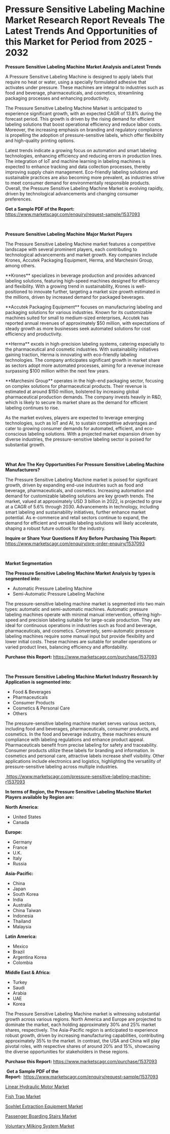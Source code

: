 <p><h1>Pressure Sensitive Labeling Machine Market Research Report Reveals The Latest Trends And Opportunities of this Market for Period from 2025 - 2032</h1></p><p><strong>Pressure Sensitive Labeling Machine Market Analysis and Latest Trends</strong></p>
<p><p>A Pressure Sensitive Labeling Machine is designed to apply labels that require no heat or water, using a specially formulated adhesive that activates under pressure. These machines are integral to industries such as food and beverage, pharmaceuticals, and cosmetics, streamlining packaging processes and enhancing productivity. </p><p>The Pressure Sensitive Labeling Machine Market is anticipated to experience significant growth, with an expected CAGR of 13.8% during the forecast period. This growth is driven by the rising demand for efficient labeling solutions that boost operational efficiency and reduce labor costs. Moreover, the increasing emphasis on branding and regulatory compliance is propelling the adoption of pressure-sensitive labels, which offer flexibility and high-quality printing options. </p><p>Latest trends indicate a growing focus on automation and smart labeling technologies, enhancing efficiency and reducing errors in production lines. The integration of IoT and machine learning in labeling machines is expected to enhance tracking and data collection processes, thereby improving supply chain management. Eco-friendly labeling solutions and sustainable practices are also becoming more prevalent, as industries strive to meet consumer demand for environmentally responsible products. Overall, the Pressure Sensitive Labeling Machine Market is evolving rapidly, driven by technological advancements and changing consumer preferences.</p></p>
<p><strong>Get a Sample PDF of the Report:&nbsp;</strong> <a href="https://www.marketscagr.com/enquiry/request-sample/1537093?utm_campaign=1868&utm_medium=2&utm_source=Github&utm_content=ia&utm_term=11042025&utm_id=pressure-sensitive-labeling-machine">https://www.marketscagr.com/enquiry/request-sample/1537093</a></p>
<p>&nbsp;</p>
<p><strong>Pressure Sensitive Labeling Machine Major Market Players</strong></p>
<p><p>The Pressure Sensitive Labeling Machine market features a competitive landscape with several prominent players, each contributing to technological advancements and market growth. Key companies include Krones, Accutek Packaging Equipment, Herma, and Marchesini Group, among others.</p><p>**Krones** specializes in beverage production and provides advanced labeling solutions, featuring high-speed machines designed for efficiency and flexibility. With a growing trend in sustainability, Krones is well-positioned to innovate further, targeting a market size growth estimated in the millions, driven by increased demand for packaged beverages.</p><p>**Accutek Packaging Equipment** focuses on manufacturing labeling and packaging solutions for various industries. Known for its customizable machines suited for small to medium-sized enterprises, Accutek has reported annual revenues of approximately $50 million, with expectations of steady growth as more businesses seek automated solutions for cost efficiency and productivity.</p><p>**Herma** excels in high-precision labeling systems, catering especially to the pharmaceutical and cosmetic industries. With sustainability initiatives gaining traction, Herma is innovating with eco-friendly labeling technologies. The company anticipates significant growth in market share as sectors adopt more automated processes, aiming for a revenue increase surpassing $100 million within the next few years.</p><p>**Marchesini Group** operates in the high-end packaging sector, focusing on complex solutions for pharmaceutical products. Their revenue is estimated at around $150 million, bolstered by increasing global pharmaceutical production demands. The company invests heavily in R&D, which is likely to secure its market share as the demand for efficient labeling continues to rise.</p><p>As the market evolves, players are expected to leverage emerging technologies, such as IoT and AI, to sustain competitive advantages and cater to growing consumer demands for automated, efficient, and eco-conscious labeling solutions. With a projected market expansion driven by diverse industries, the pressure-sensitive labeling sector is poised for substantial growth.</p></p>
<p>&nbsp;</p>
<p><strong>What Are The Key Opportunities For Pressure Sensitive Labeling Machine Manufacturers?</strong></p>
<p><p>The Pressure Sensitive Labeling Machine market is poised for significant growth, driven by expanding end-use industries such as food and beverage, pharmaceuticals, and cosmetics. Increasing automation and demand for customizable labeling solutions are key growth trends. The market, valued at approximately USD 3 billion in 2022, is projected to grow at a CAGR of 5.6% through 2030. Advancements in technology, including smart labeling and sustainability initiatives, further enhance market potential. As e-commerce and retail sectors continue to expand, the demand for efficient and versatile labeling solutions will likely accelerate, shaping a robust future outlook for the industry.</p></p>
<p><strong>Inquire or Share Your Questions If Any Before Purchasing This Report:</strong> <a href="https://www.marketscagr.com/enquiry/pre-order-enquiry/1537093?utm_campaign=1868&utm_medium=2&utm_source=Github&utm_content=ia&utm_term=11042025&utm_id=pressure-sensitive-labeling-machine">https://www.marketscagr.com/enquiry/pre-order-enquiry/1537093</a></p>
<p>&nbsp;</p>
<p><strong>Market Segmentation</strong></p>
<p><strong>The Pressure Sensitive Labeling Machine Market Analysis by types is segmented into:</strong></p>
<p><ul><li>Automatic Pressure Labeling Machine</li><li>Semi-Automatic Pressure Labeling Machine</li></ul></p>
<p><p>The pressure-sensitive labeling machine market is segmented into two main types: automatic and semi-automatic machines. Automatic pressure labeling machines operate with minimal manual intervention, offering high-speed and precision labeling suitable for large-scale production. They are ideal for continuous operations in industries such as food and beverage, pharmaceuticals, and cosmetics. Conversely, semi-automatic pressure labeling machines require some manual input but provide flexibility and lower initial costs. These machines are suitable for smaller operations or varied product lines, balancing efficiency and affordability.</p></p>
<p><strong>Purchase this Report:&nbsp;</strong><a href="https://www.marketscagr.com/purchase/1537093?utm_campaign=1868&utm_medium=2&utm_source=Github&utm_content=ia&utm_term=11042025&utm_id=pressure-sensitive-labeling-machine">https://www.marketscagr.com/purchase/1537093</a></p>
<p>&nbsp;</p>
<p><strong>The Pressure Sensitive Labeling Machine Market Industry Research by Application is segmented into:</strong></p>
<p><ul><li>Food & Beverages</li><li>Pharmaceuticals</li><li>Consumer Products</li><li>Cosmetics & Personal Care</li><li>Others</li></ul></p>
<p><p>The pressure-sensitive labeling machine market serves various sectors, including food and beverages, pharmaceuticals, consumer products, and cosmetics. In the food and beverage industry, these machines ensure compliance with labeling regulations and enhance product appeal. Pharmaceuticals benefit from precise labeling for safety and traceability. Consumer products utilize these labels for branding and information. In cosmetics and personal care, attractive labels increase shelf visibility. Other applications include electronics and logistics, highlighting the versatility of pressure-sensitive labeling across multiple industries.</p></p>
<p><a href="https://www.marketscagr.com/pressure-sensitive-labeling-machine-r1537093?utm_campaign=1868&utm_medium=2&utm_source=Github&utm_content=ia&utm_term=11042025&utm_id=pressure-sensitive-labeling-machine">&nbsp;https://www.marketscagr.com/pressure-sensitive-labeling-machine-r1537093</a></p>
<p><strong>In terms of Region, the Pressure Sensitive Labeling Machine Market Players available by Region are:</strong></p>
<p>
    <p> <strong> North America: </strong>
        <ul>
            <li>United States</li>
            <li>Canada</li>
        </ul>
        </p> 
    <p> <strong> Europe: </strong>
        <ul>
            <li>Germany</li>
            <li>France</li>
            <li>U.K.</li>
            <li>Italy</li>
            <li>Russia</li>
        </ul>
        </p> 
    <p> <strong> Asia-Pacific: </strong>
        <ul>
            <li>China</li>
            <li>Japan</li>
            <li>South Korea</li>
            <li>India</li>
            <li>Australia</li>
            <li>China Taiwan</li>
            <li>Indonesia</li>
            <li>Thailand</li>
            <li>Malaysia</li>
        </ul>
        </p> 
    <p> <strong> Latin America: </strong>
        <ul>
            <li>Mexico</li>
            <li>Brazil</li>
            <li>Argentina Korea</li>
            <li>Colombia</li>
        </ul>
        </p> 
    <p> <strong> Middle East & Africa: </strong>
        <ul>
            <li>Turkey</li>
            <li>Saudi</li>
            <li>Arabia</li>
            <li>UAE</li>
            <li>Korea</li>
        </ul>
    </p>
    </p>
<p><p>The Pressure Sensitive Labeling Machine market is witnessing substantial growth across various regions. North America and Europe are projected to dominate the market, each holding approximately 30% and 25% market shares, respectively. The Asia-Pacific region is anticipated to experience robust growth, driven by increasing manufacturing capabilities, contributing approximately 35% to the market. In contrast, the USA and China will play pivotal roles, with respective shares of around 20% and 15%, showcasing the diverse opportunities for stakeholders in these regions.</p></p>
<p><strong>Purchase this Report: </strong><a href="https://www.marketscagr.com/purchase/1537093?utm_campaign=1868&utm_medium=2&utm_source=Github&utm_content=ia&utm_term=11042025&utm_id=pressure-sensitive-labeling-machine">https://www.marketscagr.com/purchase/1537093</a></p>
<p>&nbsp;<strong>Get a Sample PDF of the Report:&nbsp;&nbsp;</strong><a href="https://www.marketscagr.com/enquiry/request-sample/1537093?utm_campaign=1868&utm_medium=2&utm_source=Github&utm_content=ia&utm_term=11042025&utm_id=pressure-sensitive-labeling-machine">https://www.marketscagr.com/enquiry/request-sample/1537093</a></p>
<p><strong></strong></p>
<p><p><a href="https://github.com/jugutstam/Market-Research-Report-List-1/blob/main/linear-hydraulic-motor-market.md?utm_campaign=1868&utm_medium=2&utm_source=Github&utm_content=ia&utm_term=11042025&utm_id=pressure-sensitive-labeling-machine">Linear Hydraulic Motor Market</a></p><p><a href="https://github.com/siertnamba7u/Market-Research-Report-List-1/blob/main/fish-trap-market.md?utm_campaign=1868&utm_medium=2&utm_source=Github&utm_content=ia&utm_term=11042025&utm_id=pressure-sensitive-labeling-machine">Fish Trap Market</a></p><p><a href="https://github.com/pilukypalis/Market-Research-Report-List-1/blob/main/soxhlet-extraction-equipment-market.md?utm_campaign=1868&utm_medium=2&utm_source=Github&utm_content=ia&utm_term=11042025&utm_id=pressure-sensitive-labeling-machine">Soxhlet Extraction Equipment Market</a></p><p><a href="https://github.com/reahmmunises/Market-Research-Report-List-1/blob/main/passenger-boarding-stairs-market.md?utm_campaign=1868&utm_medium=2&utm_source=Github&utm_content=ia&utm_term=11042025&utm_id=pressure-sensitive-labeling-machine">Passenger Boarding Stairs Market</a></p><p><a href="https://github.com/zakkistuey/Market-Research-Report-List-1/blob/main/voluntary-milking-system-market.md?utm_campaign=1868&utm_medium=2&utm_source=Github&utm_content=ia&utm_term=11042025&utm_id=pressure-sensitive-labeling-machine">Voluntary Milking System Market</a></p></p>
